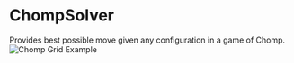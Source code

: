 # ChompSolver
Provides best possible move given any configuration in a game of Chomp.
![Chomp Grid Example](../images/ChompGridExample.PNG?raw=true)
